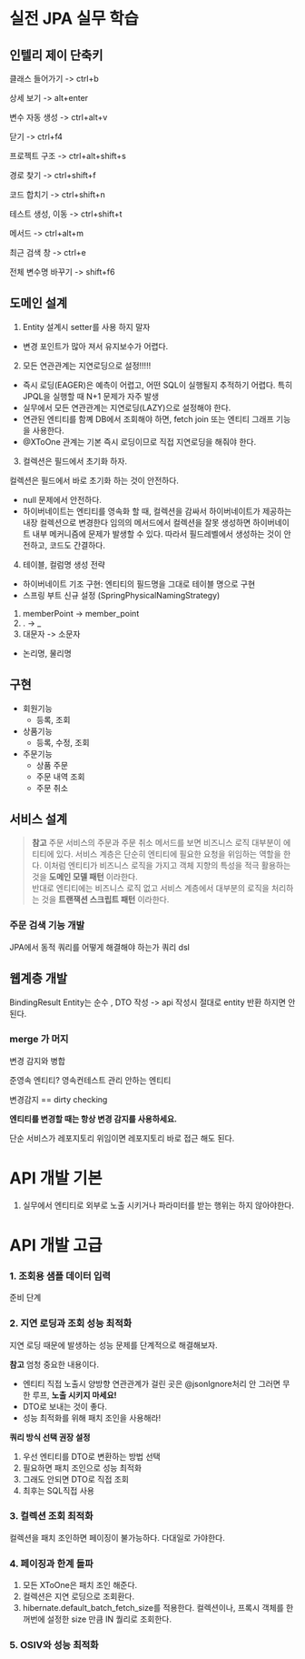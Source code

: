 # 실전 JPA 실무 학습

## 인텔리 제이 단축키
클래스 들어가기 -> ctrl+b

상세 보기 -> alt+enter

변수 자동 생성 -> ctrl+alt+v

닫기 -> ctrl+f4

프로젝트 구조 -> ctrl+alt+shift+s

경로 찾기 -> ctrl+shift+f

코드 합치기 -> ctrl+shift+n

테스트 생성, 이동 ->  ctrl+shift+t

메서드 -> ctrl+alt+m

최근 검색 창 -> ctrl+e

전체 변수명 바꾸기 -> shift+f6
## 도메인 설계
1. Entity 설계시 setter를 사용 하지 말자

- 변경 포인트가 많아 져서 유지보수가 어렵다.

2. 모든 연관관계는 지연로딩으로 설정!!!!!

- 즉시 로딩(EAGER)은 예측이 어렵고, 어떤 SQL이 실행될지 추적하기 어렵다. 특히 JPQL을 실행할 때 N+1 문제가 자주 발생
- 실무에서 모든 연관관계는 지연로딩(LAZY)으로 설정해야 한다.
- 연관된 엔티티를 함꼐 DB에서 조회해야 하면, fetch join 또는 엔티티 그래프 기능을 사용한다.
- @XToOne 관계는 기본 즉시 로딩이므로 직접 지연로딩을 해줘야 한다.

3. 컬렉션은 필드에서 초기화 하자.

컬렉션은 필드에서 바로 초기화 하는 것이 안전하다.

- null 문제에서 안전하다.
- 하이버네이트는 엔티티를 영속화 할 때, 컬렉션을 감싸서 하이버네이트가 제공하는 내장 컬렉션으로 변경한다 
임의의 메서드에서 컬렉션을 잘못 생성하면 하이버네이트 내부 메커니즘에 문제가 발생할 수 있다.
따라서 필드레벨에서 생성하는 것이 안전하고, 코드도 간결하다.

4. 테이블, 컬럼명 생성 전략

-  하이버네이트 기조 구현: 엔티티의 필드명을 그대로 테이블 명으로 구현
-  스프링 부트 신규 설정 (SpringPhysicalNamingStrategy)
  1. memberPoint -> member_point
  2. . -> _
  3. 대문자 -> 소문자
- 논리명, 물리명

## 구현
- 회원기능
  - 등록, 조회
- 상품기능
  - 등록, 수정, 조회
- 주문기능
  - 상품 주문
  - 주문 내역 조회
  - 주문 취소

## 서비스 설계

> **참고** 주문 서비스의 주문과 주문 취소 메서드를 보면 비즈니스 로직 대부분이 에티티에 있다. 서비스 계층은 단순히
엔티티에 필요한 요청을 위임하는 역할을 한다. 이처럼 엔티티가 비즈니스 로직을 가지고 객체 지향의 특성을 적극
활용하는 것을 __도메인 모델 패턴__ 이라한다.<br/>반대로 엔티티에는 비즈니스 로직 없고 서비스 계층에서 대부분의 로직을 처리하는 것을 __트랜잭션 스크립트 패턴__ 이라한다.

### 주문 검색 기능 개발
JPA에서 동적 쿼리를 어떻게 해결해야 하는가
쿼리 dsl

## 웹계층 개발
BindingResult 
Entity는 순수 , DTO 작성 -> api 작성시 절대로 entity 반환 하지면 안된다.
### merge 가 머지
변경 감지와 병합

준영속 엔티티? 영속컨테스트 관리 안하는 엔티티

변경감지 == dirty checking

**엔티티를 변경할 때는 항상 변경 감지를 사용하세요.**

단순 서비스가 레포지토리 위임이면 레포지토리 바로 접근 해도 된다.

# API 개발 기본
1. 실무에서 엔티티로 외부로 노출 시키거나 파라미터를 받는 행위는 하지 않아야한다.

# API 개발 고급
### 1. 조회용 샘플 데이터 입력
  준비 단계
### 2. 지연 로딩과 조회 성능 최적화
  지연 로딩 때문에 발생하는 성능 문제를 단계적으로 해결해보자.

**참고** 엄청 중요한 내용이다.

  - 엔티티 직접 노출시 양방향 연관관계가 걸린 곳은 @jsonIgnore처리 안 그러면 무한 루프, __노출 시키지 마세요!__
  - DTO로 보내는 것이 좋다.
  - 성능 최적화를 위해 패치 조인을 사용해라!

**쿼리 방식 선택 권장 설정**

1. 우선 엔티티를 DTO로 변환하는 방법 선택
2. 필요하면 패치 조인으로 성능 최적화
3. 그래도 안되면 DTO로 직접 조회
4. 최후는 SQL직접 사용

### 3. 컬렉션 조회 최적화
컬렉션을 패치 조인하면 페이징이 불가능하다. 다대일로 가야한다.

### 4. 페이징과 한계 돌파

1. 모든 XToOne은 패치 조인 해준다.
2. 컬렉션은 지연 로딩으로 조회환다.
3. hibernate.default_batch_fetch_size를 적용한다.
   컬렉션이나, 프록시 객체를 한꺼번에 설정한 size 만큼 IN 퀄리로 조회한다.

### 5. OSIV와 성능 최적화
